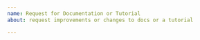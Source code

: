 ```yaml
---
name: Request for Documentation or Tutorial
about: request improvements or changes to docs or a tutorial

---
```



